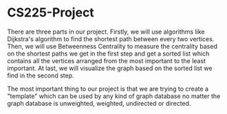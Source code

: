 # CS225-Project

There are three parts in our project. Firstly, we will use algorithms like Dijkstra's algorithm to find the shortest path between every two vertices. Then, we will use Betweenness Centrality to measure the centrality based on the shortest paths we get in the first step and get a sorted list which contains all the vertices arranged from the most important to the least important. At last, we will visualize the graph based on the sorted list we find in the second step.

The most important thing to our project is that we are trying to create a "template" which can be used by any kind of graph database no matter the graph database is unweighted, weighted, undirected or directed.
